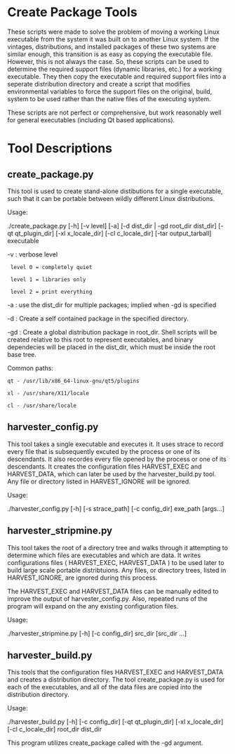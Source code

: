 # Create Package Tools

These scripts were made to solve the problem of moving a working Linux executable from the system it was built on to another Linux system.  If the vintages, distributions, and installed packages of these two systems are similar enough, this transition is as easy as copying the executable file.  However, this is not always the case.  So, these scripts can be used to determine the required support files (dynamic libraries, etc.) for a working executable.  They then copy the executable and required support files into a seperate distribution directory and create a script that modifies environmental variables to force the support files on the original, build, system to be used rather than the native files of the executing system.

These scripts are not perfect or comprehensive, but work reasonably well for general executables (including Qt based applications).

# Tool Descriptions

create_package.py
-----------------
This tool is used to create stand-alone distibutions for a single
executable, such that it can be portable between wildly different
Linux distributions.

Usage:

./create_package.py [-h] [-v level] [-a] [-d dist_dir | 
     -gd root_dir dist_dir] [-qt qt_plugin_dir]
     [-xl x_locale_dir] [-cl c_locale_dir] [-tar output_tarball]
     executable

  -v  : verbose level
  
     level 0 = completely quiet
  
     level 1 = libraries only
  
     level 2 = print everything
          
  -a  : use the dist_dir for multiple packages; implied when -gd is specified
        
  -d  : Create a self contained package in the specified directory.
  
  -gd : Create a global distribution package in root_dir.  Shell scripts will be created relative to this root to represent executables, and binary dependecies will be placed in the dist_dir, which must be inside the root base tree.
  
  Common paths:
  
    qt - /usr/lib/x86_64-linux-gnu/qt5/plugins
    
    xl - /usr/share/X11/locale
    
    cl - /usr/share/locale
    



harvester_config.py
-------------------
This tool takes a single executable and executes it.  It uses strace to record
every file that is subsequently excuted by the process or one of its 
descendants.  It also recordes every file opened by the process or one of its 
descendants.  It creates the configuration files HARVEST_EXEC and HARVEST_DATA,
which can later be used by the harvester_build.py tool.  Any file or directory
listed in HARVEST_IGNORE will be ignored.

Usage:

./harvester_config.py [-h] [-s strace_path] [-c config_dir] exe_path [args...]



harvester_stripmine.py
----------------------
This tool takes the root of a directory tree and walks through it attempting
to determine which files are executables and which are data.  It writes 
configurations files ( HARVEST_EXEC, HARVEST_DATA ) to be used later to build
large scale portable distribtuions.  Any files, or directory trees, listed in
HARVEST_IGNORE, are ignored during this process.

The HARVEST_EXEC and HARVEST_DATA files can be manually edited to improve the
output of harvester_config.py.  Also, repeated runs of the program will expand
on the any existing configuration files.

Usage:

./harvester_stripmine.py [-h] [-c config_dir] src_dir [src_dir ...]




harvester_build.py
------------------
This tools that the configuration files HARVEST_EXEC and HARVEST_DATA and
creates a distribution directory.  The tool create_package.py is used for
each of the executables, and all of the data files are copied into the
distribution directory.

Usage:

./harvester_build.py [-h] [-c config_dir] [-qt qt_plugin_dir] [-xl x_locale_dir] [-cl c_locale_dir] root_dir dist_dir

This program utilizes create_package called with the -gd argument.
